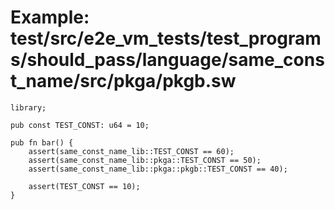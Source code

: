 # Example: test/src/e2e_vm_tests/test_programs/should_pass/language/same_const_name/src/pkga/pkgb.sw

```sway
library;

pub const TEST_CONST: u64 = 10;

pub fn bar() {
    assert(same_const_name_lib::TEST_CONST == 60);
    assert(same_const_name_lib::pkga::TEST_CONST == 50);
    assert(same_const_name_lib::pkga::pkgb::TEST_CONST == 40);

    assert(TEST_CONST == 10);
}

```
